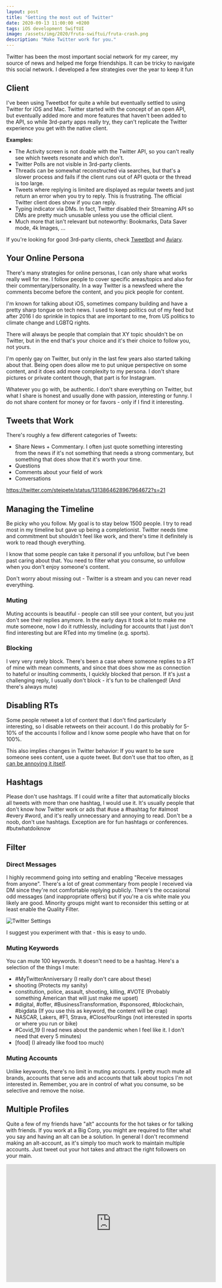 ```yaml
---
layout: post
title: "Getting the most out of Twitter"
date: 2020-09-13 11:00:00 +0200
tags: iOS development SwiftUI
image: /assets/img/2020/fruta-swiftui/fruta-crash.png
description: "Make Twitter work for you."
---
```


<style type="text/css">
div.post-content > img:first-child { display:none; }
</style>

Twitter has been the most important social network for my career, my source of news and helped me forge friendships. It can be tricky to navigate this social network. I developed a few strategies over the year to keep it fun

## Client

I've been using Tweetbot for quite a while but eventually settled to using Twitter for iOS and Mac. Twitter started with the concept of an open API, but eventually added more and more features that haven't been added to the API, so while 3rd-party apps really try, they can't replicate the Twitter experience you get with the native client.

**Examples:**
- The Activity screen is not doable with the Twitter API, so you can't really see which tweets resonate and which don't.
- Twitter Polls are not visible in 3rd-party clients.
- Threads can be somewhat reconstructed via searches, but that's a slower process and fails if the client runs out of API quota or the thread is too large.
- Tweets where replying is limited are displayed as regular tweets and just return an error when you try to reply. This is frustrating. The official Twitter client does show if you can reply.
- Typing indicator via DMs. In fact, Twitter disabled their Streaming API so DMs are pretty much unusable unless you use the official client.
- Much more that isn't relevant but noteworthy: Bookmarks, Data Saver mode, 4k Images, ...

If you're looking for good 3rd-party clients, check [Tweetbot](https://tapbots.com/tweetbot/) and [Aviary](https://apps.apple.com/us/app/id1522043420).

## Your Online Persona

There's many strategies for online personas, I can only share what works really well for me. I follow people to cover specific areas/topics and also for their commentary/personality. In a way Twitter is a newsfeed where the comments become before the content, and you pick people for content.

I'm known for talking about iOS, sometimes company building and have a pretty sharp tongue on tech news. I used to keep politics out of my feed but after 2016 I do sprinkle in topics that are important to me, from US politics to climate change and LGBTQ rights. 

There will always be people that complain that XY topic shouldn't be on Twitter, but in the end that's your choice and it's their choice to follow you, not yours.

I'm openly gay on Twitter, but only in the last few years also started talking about that. Being open does allow me to put unique perspective on some content, and it does add more complexity to my persona. I don't share pictures or private content though, that part is for Instagram.

Whatever you go with, be authentic. I don't share everything on Twitter, but what I share is honest and usually done with passion, interesting or funny. I do not share content for money or for favors - only if I find it interesting.

## Tweets that Work

There's roughly a few different categories of Tweets:

- Share News + Commentary. I often just quote something interesting from the news if it's not something that needs a strong commentary, but something that does show that it's worth your time.
- Questions
- Comments about your field of work
- Conversations

https://twitter.com/steipete/status/1313864628967964672?s=21


## Managing the Timeline

Be picky who you follow. My goal is to stay below 1500 people. I try to read most in my timeline but gave up being a completionist. Twitter needs time and commitment but shouldn't feel like work, and there's time it definitely is work to read though everything.

I know that some people can take it personal if you unfollow, but I've been past caring about that. You need to filter what you consume, so unfollow when you don't enjoy someone's content.

Don't worry about missing out - Twitter is a stream and you can never read everything.

### Muting

Muting accounts is beautiful - people can still see your content, but you just don't see their replies anymore. In the early days it took a lot to make me mute someone, now I do it ruthlessly, including for accounts that I just don't find interesting but are RTed into my timeline (e.g. sports).

### Blocking

I very very rarely block. There's been a case where someone replies to a RT of mine with mean comments, and since that does show me as connection to hateful or insulting comments, I quickly blocked that person. If it's just a challenging reply, I  usually don't block - it's fun to be challenged! (And there's always mute)

## Disabling RTs

Some people retweet a lot of content that I don't find particularly interesting, so I disable retweets on their account. I do this probably for 5-10% of the accounts I follow and I know some people who have that on for 100%.

This also implies changes in Twitter behavior: If you want to be sure someone sees content, use a quote tweet. But don't use that too often, as [it can be annoying it itself](https://twitter.com/NeoNacho/status/1313595333159469056).

## Hashtags

Please don't use hashtags. If I could write a filter that automatically blocks all tweets with more than one hashtag, I would use it. It's usually people that don't know how Twitter work or ads that #use a #hashtag for #almost #every #word, and it's really unnecessary and annoying to read. Don't be a noob, don't use hashtags. Exception are for fun hashtags or conferences. #butwhatdoiknow

## Filter

### Direct Messages

I highly recommend going into setting and enabling "Receive messages from anyone". There's a lot of great commentary from people I received via DM since they're not comfortable replying publicly. There's the occasional odd messages (and inappropriate offers) but if you're a cis white male you likely are good. Minority groups might want to reconsider this setting or at least enable the Quality Filter.

![Twitter Settings](/assets/img/twitter-work/settings.png)

I suggest you experiment with that - this is easy to undo.

### Muting Keywords

You can mute 100 keywords. It doesn't need to be a hashtag. Here's a selection of the things I mute:

- #MyTwitterAnniversary (I really don't care about these)
- shooting (Protects my sanity)
- constitution, police, assault, shooting, killing, #VOTE (Probably something American that will just make me upset)
- #digital, #offer, #BusinessTransformation, #sponsored, #blockchain, #bigdata (If you use this as keyword, the content will be crap)
- NASCAR, Lakers, #F1, Strava, #CloseYourRings (not interested in sports or where you run or bike)
- #Covid_19 (I read news about the pandemic when I feel like it. I don't need that every 5 minutes)
- [food] (I already like food too much)

### Muting Accounts

Unlike keywords, there's no limit in muting accounts. I pretty much mute all brands, accounts that serve ads and accounts that talk about topics I'm not interested in. Remember, you are in control of what you consume, so be selective and remove the noise.

## Multiple Profiles

Quite a few of my friends have "alt" accounts for the hot takes or for talking with friends. If you work at a Big Corp, you might are required to filter what you say and having an alt can be a solution. In general I don't recommend making an alt-account, as it's simply too much work to maintain multiple accounts. Just tweet out your hot takes and attract the right followers on your main.


<iframe width="560" height="315" src="https://www.youtube-nocookie.com/embed/0c6izSzP-KQ" frameborder="0" allow="accelerometer; autoplay; clipboard-write; encrypted-media; gyroscope; picture-in-picture" allowfullscreen></iframe>